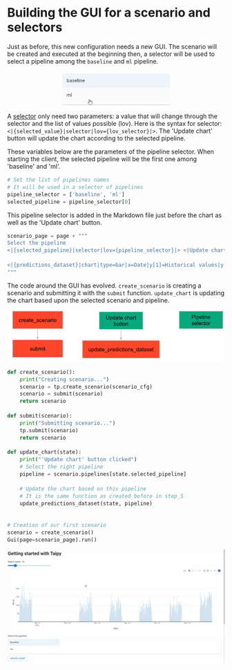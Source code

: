 # Building the GUI for a scenario and selectors

Just as before, this new configuration needs a new GUI. The scenario will be created and executed at the beginning then, a selector will be used to select a pipeline among the `baseline` and `ml` pipeline.

<p align="center">
    <img src="/steps/images/selector.gif" width=250>
</p>

A [selector](https://didactic-broccoli-7da2dfd5.pages.github.io/manuals/gui/viselements/selector/) only need two parameters: a value that will change through the selector and the list of values possible (lov). Here is the syntax for selector: `<|{selected_value}|selector|lov={lov_selector}|>`. The 'Update chart' button will update the chart according to the selected pipeline.

These variables below are the parameters of the pipeline selector. When starting the client, the selected pipeline will be the first one among 'baseline' and 'ml'.
```python
# Set the list of pipelines names
# It will be used in a selector of pipelines
pipeline_selector = ['baseline', 'ml']
selected_pipeline = pipeline_selector[0]
```

This pipeline selector is added in the Markdown file just before the chart as well as the 'Update chart' button.

```python
scenario_page = page + """
Select the pipeline
<|{selected_pipeline}|selector|lov={pipeline_selector}|> <|Update chart|button|on_action=update_chart|>

<|{predictions_dataset}|chart|type=bar|x=Date|y[1]=Historical values|y[2]=Predicted values|height=80%|width=100%|>
"""
```

The code around the GUI has evolved. `create_scenario` is creating a scenario and submitting it with the `submit` function. `update_chart` is updating the chart based upon the selected scenario and pipeline.

<p align="center">
    <img src="/steps/images/step_7_organisation.svg" width=700>
</p>

```python
def create_scenario():
    print("Creating scenario...")
    scenario = tp.create_scenario(scenario_cfg)
    scenario = submit(scenario)
    return scenario

def submit(scenario):
    print("Submitting scenario...")
    tp.submit(scenario)
    return scenario

def update_chart(state):
    print("'Update chart' button clicked")
    # Select the right pipeline
    pipeline = scenario.pipelines[state.selected_pipeline]

    # Update the chart based on this pipeline
    # It is the same function as created before in step_5
    update_predictions_dataset(state, pipeline)


# Creation of our first scenario
scenario = create_scenario()
Gui(page=scenario_page).run() 
```

<p align="center">
    <img src="/steps/images/step_7_result.gif" width=700>
</p>
